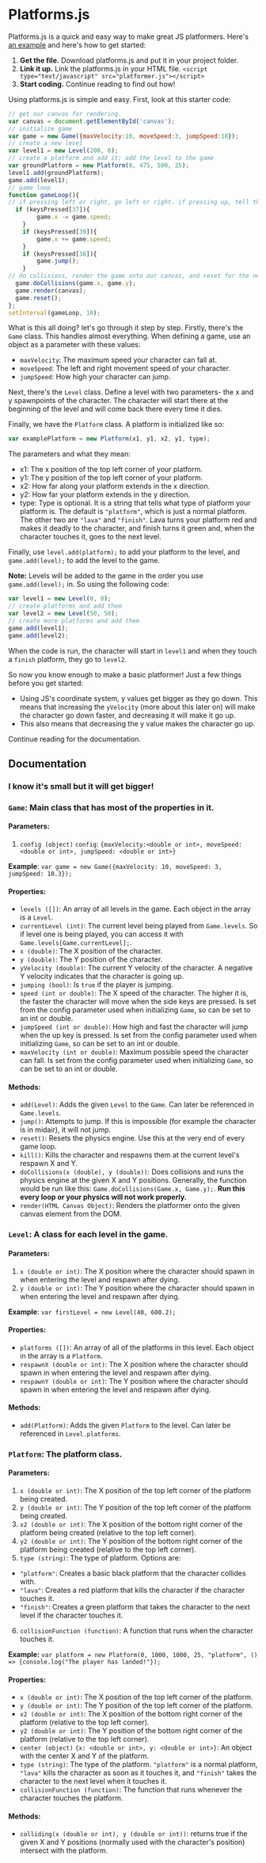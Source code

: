# Platforms.js
Platforms.js is a quick and easy way to make great JS platformers. Here's [an example]("https://ben-w-d.github.io/platforms.js/index.html")
and here's how to get started:


1. **Get the file.** Download platforms.js and put it in your project folder.
2. **Link it up.** Link the platforms.js in your HTML file. 
`<script type="text/javascript" src="platformer.js"></script>`
3. **Start coding.** Continue reading to find out how!


Using platforms.js is simple and easy. First, look at this starter code:
``` javascript
// get our canvas for rendering.
var canvas = document.getElementById('canvas');
// initialize game
var game = new Game({maxVelocity:10, moveSpeed:3, jumpSpeed:10});
// create a new level
var level1 = new Level(200, 0);
// create a platform and add it; add the level to the game
var groundPlatform = new Platform(0, 475, 500, 25);
level1.add(groundPlatform);
game.add(level1);
// game loop
function gameLoop(){
// if pressing left or right, go left or right. if pressing up, tell the game to jump (won't jump if in midair for example)
  if (keysPressed[37]){
		game.x -= game.speed;
	}
	if (keysPressed[39]){
		game.x += game.speed;
	}
	if (keysPressed[38]){
		game.jump();
	}
// do collisions, render the game onto our canvas, and reset for the next game loop.
  game.doCollisions(game.x, game.y);
  game.render(canvas);
  game.reset();
};
setInterval(gameLoop, 10);
```
What is this all doing? let's go through it step by step. Firstly, there's the `Game` class. This handles almost everything. When defining a game, use an object as a parameter with these values:
* `maxVelocity`: The maximum speed your character can fall at.
* `moveSpeed`: The left and right movement speed of your character.
* `jumpSpeed`: How high your character can jump.

Next, there's the `Level` class. Define a level with two parameters- the x and y spawnpoints of the character. The character will start there at the beginning of the level and will come back there every time it dies.

Finally, we have the `Platform` class. A platform is initialized like so:
``` javascript
var examplePlatform = new Platform(x1, y1, x2, y1, type);
```
The parameters and what they mean:
* x1: The x position of the top left corner of your platform.
* y1: The y position of the top left corner of your platform.
* x2: How far along your platform extends in the x direction.
* y2: How far your platform extends in the y direction.
* type: Type is optional. It is a string that tells what type of platform your platform is. The default is `"platform"`, which is just a normal platform. The other two are `"lava"` and `"finish"`. Lava turns your platform red and makes it deadly to the character, and finish turns it green and, when the character touches it, goes to the next level.

Finally, use `level.add(platform);` to add your platform to the level, and `game.add(level);` to add the level to the game.

**Note:** Levels will be added to the game in the order you use `game.add(level);` in. So using the following code:
``` javascript
var level1 = new Level(0, 0);
// create platforms and add them
var level2 = new Level(50, 50);
// create more platforms and add them
game.add(level1);
game.add(level2);
```
When the code is run, the character will start in `level1` and when they touch a `finish` platform, they go to `level2`.

So now you know enough to make a basic platformer! Just a few things before you get started:
* Using JS's coordinate system, y values get bigger as they go down. This means that increasing the `yVelocity` (more about this later on) will make the character go down faster, and decreasing it will make it go up.
* This also means that decreasing the y value makes the character go up.

Continue reading for the documentation.


## Documentation
### I know it's small but it will get bigger!

### `Game`: Main class that has most of the properties in it.
#### Parameters:
1. `config (object)`
`config`: `{maxVelocity:<double or int>, moveSpeed: <double or int>, jumpSpeed: <double or int>}`

**Example**: `var game = new Game({maxVelocity: 10, moveSpeed: 3, jumpSpeed: 10.3});`
#### Properties:
* `levels ([])`: An array of all levels in the game. Each object in the array is a `Level`.
* `currentLevel (int)`: The current level being played from `Game.levels`. So if level one is being played, you can access it with `Game.levels[Game.currentLevel];`.
* `x (double)`: The X position of the character.
* `y (double)`: The Y position of the character.
* `yVelocity (double)`: The current Y velocity of the character. A negative Y velocity indicates that the character is going up.
* `jumping (bool)`: Is `true` if the player is jumping.
* `speed (int or double)`: The X speed of the character. The higher it is, the faster the character will move when the side keys are pressed. Is set from the config parameter used when initializing `Game`, so can be set to an int or double.
* `jumpSpeed (int or double)`: How high and fast the character will jump when the up key is pressed. Is set from the config parameter used when initializing `Game`, so can be set to an int or double.
* `maxVelocity (int or double)`: Maximum possible speed the character can fall. Is set from the config parameter used when initializing `Game`, so can be set to an int or double.

#### Methods:
* `add(Level)`: Adds the given `Level` to the `Game`. Can later be referenced in `Game.levels`.
* `jump()`: Attempts to jump. If this is impossible (for example the character is in midair), it will not jump.
* `reset()`: Resets the physics engine. Use this at the very end of every game loop.
* `kill()`: Kills the character and respawns them at the current level's respawn X and Y.
* `doCollisions(x (double), y (double))`: Does collisions and runs the physics engine at the given X and Y positions. Generally, the function would be run like this: `Game.doCollisions(Game.x, Game.y);`. **Run this every loop or your physics will not work properly.**
* `render(HTML Canvas Object)`: Renders the platformer onto the given canvas element from the DOM.


### `Level`: A class for each level in the game.
#### Parameters:
1. `x (double or int)`: The X position where the character should spawn in when entering the level and respawn after dying.
2. `y (double or int)`: The Y position where the character should spawn in when entering the level and respawn after dying.

**Example**: `var firstLevel = new Level(40, 600.2);`
#### Properties:
* `platforms ([])`: An array of all of the platforms in this level. Each object in the array is a `Platform`.
* `respawnX (double or int)`: The X position where the character should spawn in when entering the level and respawn after dying.
* `respawnY (double or int)`: The Y position where the character should spawn in when entering the level and respawn after dying.

#### Methods:
* `add(Platform)`: Adds the given `Platform` to the level. Can later be referenced in `Level.platforms`.


### `Platform`: The platform class.
#### Parameters:
1. `x (double or int)`: The X position of the top left corner of the platform being created.
2. `y (double or int)`: The Y position of the top left corner of the platform being created.
3. `x2 (double or int)`: The X position of the bottom right corner of the platform being created (relative to the top left corner).
4. `y2 (double or int)`: The Y position of the bottom right corner of the platform being created (relative to the top left corner).
5. `type (string)`: The type of platform. Options are: 

* `"platform"`: Creates a basic black platform that the character collides with.
* `"lava"`: Creates a red platform that kills the character if the character touches it.
* `"finish"`: Creates a green platform that takes the character to the next level if the character touches it.

6. `collisionFunction (function)`: A function that runs when the character touches it.

**Example:** `var platform = new Platform(0, 1000, 1000, 25, "platform", () => {console.log("The player has landed!"});`
#### Properties:
* `x (double or int)`: The X position of the top left corner of the platform.
* `y (double or int)`: The Y position of the top left corner of the platform.
* `x2 (double or int)`: The X position of the bottom right corner of the platform (relative to the top left corner).
* `y2 (double or int)`: The Y position of the bottom right corner of the platform (relative to the top left corner).
* `center (object)` `{x: <double or int>, y: <double or int>}`: An object with the center X and Y of the platform.
* `type (string)`: The type of the platform. `"platform"` is a normal platform, `"lava"` kills the character as soon as it touches it, and `"finish"` takes the character to the next level when it touches it.
* `collisionFunction (function)`: The function that runs whenever the character touches the platform.

#### Methods:
* `colliding(x (double or int), y (double or int))`: returns true if the given X and Y positions (normally used with the character's position) intersect with the platform.
